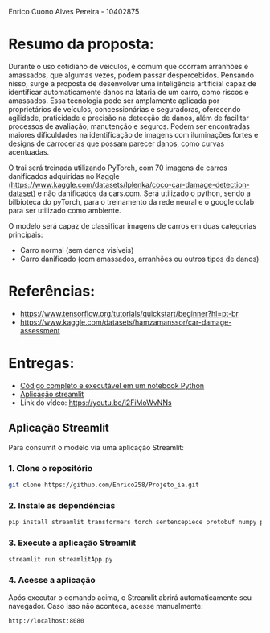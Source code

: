 Enrico Cuono Alves Pereira - 10402875

# Resumo da proposta:

Durante o uso cotidiano de veículos, é comum que ocorram arranhões e amassados, que algumas vezes, podem passar despercebidos. Pensando nisso, surge a proposta de desenvolver uma inteligência artificial capaz de identificar automaticamente danos na lataria de um carro, como riscos e amassados. Essa tecnologia pode ser amplamente aplicada por proprietários de veículos, concessionárias e seguradoras, oferecendo agilidade, praticidade e precisão na detecção de danos, além de facilitar processos de avaliação, manutenção e seguros. Podem ser encontradas maiores dificuldades na identificação de imagens com iluminações fortes e designs de carrocerias que possam parecer danos, como curvas acentuadas.

O trai será treinada utilizando PyTorch, com 70 imagens de carros danificados adquiridas no Kaggle (https://www.kaggle.com/datasets/lplenka/coco-car-damage-detection-dataset) e não danificados da cars.com.
Será utilizado o python, sendo a bilbioteca do pyTorch, para o treinamento da rede neural e o google colab para ser utilizado como ambiente.

O modelo será capaz de classificar imagens de carros em duas categorias principais:
- Carro normal (sem danos visíveis)
- Carro danificado (com amassados, arranhões ou outros tipos de danos)

# Referências: 
- https://www.tensorflow.org/tutorials/quickstart/beginner?hl=pt-br
- https://www.kaggle.com/datasets/hamzamanssor/car-damage-assessment

# Entregas: 
- [Código completo e executável em um notebook Python](notebookFinalProjeto.ipynb)
- [Aplicação streamlit](#Aplicação-Streamlit)
- Link do vídeo: https://youtu.be/i2FiMoWvNNs 

##  Aplicação Streamlit
Para consumit o modelo via uma aplicação Streamlit:

### 1. Clone o repositório

```bash
git clone https://github.com/Enrico258/Projeto_ia.git
```

### 2. Instale as dependências

```bash
pip install streamlit transformers torch sentencepiece protobuf numpy pillow
```

### 3. Execute a aplicação Streamlit

```bash
streamlit run streamlitApp.py
```

### 4. Acesse a aplicação

Após executar o comando acima, o Streamlit abrirá automaticamente seu navegador. Caso isso não aconteça, acesse manualmente:

```
http://localhost:8080
```
